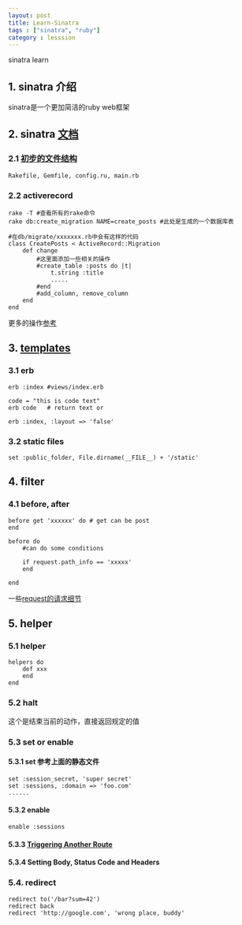 ```yaml
---
layout: post
title: Learn-Sinatra
tags : ["sinatra", "ruby"]
category : lesssion
---
```

sinatra learn 

## 1. sinatra 介绍
sinatra是一个更加简洁的ruby web框架

## 2. sinatra [文档](http://www.sinatrarb.com/intro.html)

### 2.1 [初步的文件结构](https://github.com/Useyes/learn-sinatra)

    Rakefile, Gemfile, config.ru, main.rb

### 2.2 activerecord

    rake -T #查看所有的rake命令
    rake db:create_migration NAME=create_posts #此处是生成的一个数据库表
    
    #在db/migrate/xxxxxxx.rb中会有这样的代码
    class CreatePosts < ActiveRecord::Migration
        def change
            #这里面添加一些相关的操作
            #create_table :posts do |t|
                t.string :title
                .....
            #end
            #add_column, remove_column
        end
    end

更多的操作[参考](http://guides.rubyonrails.org/active_record_querying.html)

## 3. [templates](http://www.sinatrarb.com/intro.html#Static%20Files)

### 3.1 erb
    
    erb :index #views/index.erb
    
    code = "this is code text"
    erb code   # return text or 

    erb :index, :layout => 'false'

### 3.2 static files

    set :public_folder, File.dirname(__FILE__) + '/static'

## 4. filter

### 4.1 before, after

    before get 'xxxxxx' do # get can be post
    end

    before do
        #can do some conditions
        
        if request.path_info == 'xxxxx'
        end

    end

一些[request的请求细节](http://www.sinatrarb.com/intro.html#Accessing%20the%20Request%20Object)

## 5. helper

### 5.1 helper
    
    helpers do 
        def xxx
        end
    end

### 5.2 halt
这个是结束当前的动作，直接返回规定的值

### 5.3 set or enable

#### 5.3.1 set 参考上面的静态文件

    set :session_secret, 'super secret'
    set :sessions, :domain => 'foo.com'
    ......

#### 5.3.2 enable

    enable :sessions

#### 5.3.3 [Triggering Another Route](http://www.sinatrarb.com/intro.html#Triggering%20Another%20Route)

#### 5.3.4 Setting Body, Status Code and Headers

### 5.4. redirect

    redirect to('/bar?sum=42')
    redirect back
    redirect 'http://google.com', 'wrong place, buddy'
    


    


    

